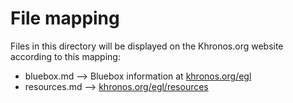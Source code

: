 # File mapping
Files in this directory will be displayed on the Khronos.org website according to this mapping:

* bluebox.md --> Bluebox information at [khronos.org/egl](https://www.khronos.org/egl)
* resources.md --> [khronos.org/egl/resources](https://www.khronos.org/egl/resources)

